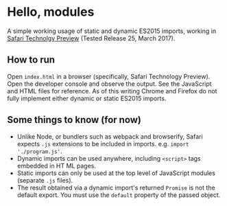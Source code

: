 # Hello, modules

A simple working usage of static and dynamic ES2015 imports, working in [Safari Technolgy Preview](https://developer.apple.com/safari/technology-preview/) (Tested Release 25, March 2017).

## How to run
Open `index.html` in a browser (specifically, Safari Technology Preview). Open the developer console and observe the output. See the JavaScript and HTML files for reference. As of this writing Chrome and Firefox do not fully implement either dynamic or static ES2015 imports.

## Some things to know (for now)
* Unlike Node, or bundlers such as webpack and browserify, Safari expects `.js`
extensions to be included in imports. e.g. `import './program.js'`.
* Dynamic imports can be used anywhere, including `<script>` tags embedded in HT
ML pages.
* Static imports can only be used at the top level of JavaScript modules (separate `.js` files).
* The result obtained via a dynamic import's returned `Promise` is not the default export. You must use the `default` property of the passed object.

